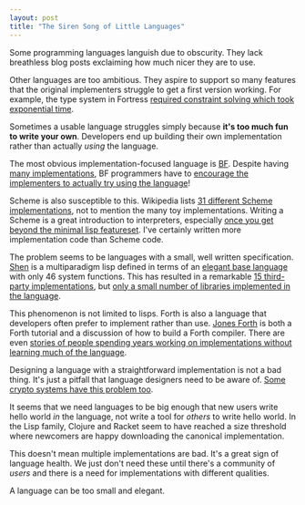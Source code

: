 ```yaml
--- 
layout: post
title: "The Siren Song of Little Languages"
---
```


Some programming languages languish due to obscurity. They lack
breathless blog posts exclaiming how much nicer they are to use.

Other languages are too ambitious. They aspire to support so many
features that the original implementers struggle to get a first
version working. For example, the type system in Fortress
[required constraint solving which took exponential time](https://youtu.be/EZD3Scuv02g?t=50m10s).

Sometimes a usable language struggles simply because **it's too much
fun to write your own**. Developers end up building their own implementation
rather than actually *using* the language.

The most obvious implementation-focused language
is [BF](https://en.wikipedia.org/wiki/Brainfuck). Despite
having
[many implementations](https://esolangs.org/wiki/Brainfuck_implementations),
BF programmers have to [encourage the implementers to actually try using the language](http://www.hevanet.com/cristofd/brainfuck/epistle.html)!

Scheme is also susceptible to this. Wikipedia
lists
[31 different Scheme implementations](https://en.wikipedia.org/wiki/Category:Scheme_(programming_language)_implementations),
not to mention the many toy implementations. Writing a Scheme is a
great introduction to interpreters,
especially
[once you get beyond the minimal lisp featureset](http://axisofeval.blogspot.co.uk/2011/01/more-fully-featured-modern-lisps.html).
I've certainly written more implementation code than Scheme code.

The problem seems to be languages with a small, well written
specification. [Shen](http://www.shenlanguage.org/) is a
multiparadigm lisp defined in terms of an
[elegant base language](http://shenlanguage.org/shendoc.htm#Kl) with
only 46 system functions. This has resulted in a remarkable
[15 third-party implementations](https://github.com/Shen-Language/wiki/wiki#ports),
but
[only a small number of libraries implemented in the
language](http://www.shenlanguage.org/library.htm).

This phenomenon is not limited to lisps. Forth is also a language
that developers often prefer to implement rather than
use. [Jones Forth](https://github.com/AlexandreAbreu/jonesforth/blob/master/jonesforth.S) is
both a Forth tutorial and a discussion of how to build a Forth
compiler. There are even
[stories of people spending years working on implementations without learning much of the language](http://yosefk.com/blog/my-history-with-forth-stack-machines.html).

Designing a language with a straightforward implementation is not a
bad thing. It's just a pitfall that language designers need to be
aware of. [Some crypto systems have this problem
too](http://www.moserware.com/2009/09/stick-figure-guide-to-advanced.html#act-3-details).

It seems that we need languages to be big enough that new users write
hello world *in* the language, not write a tool for *others* to write
hello world. In the Lisp family, Clojure and Racket seem to have
reached a size threshold where newcomers are happy downloading the
canonical implementation.

This doesn't mean multiple implementations are bad. It's a great sign
of language health. We just don't need these until there's a community of
*users* and there is a need for implementations with different
qualities.

A language can be too small and elegant.
